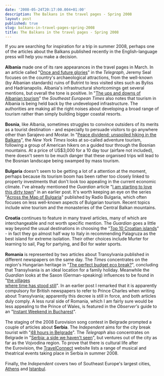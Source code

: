 ```yaml
---
date: '2008-05-24T20:17:00.004+01:00'
description: The Balkans in the travel pages - Spring 2008
layout: post
published: true
slug: balkans-in-travel-pages-spring-2008
title: The Balkans in the travel pages - Spring 2008
---
```


If you are searching for inspiration for a trip in summer 2008, perhaps one of the articles about the Balkans published recently in the English-language press will help you make a decision.<br /><br /><b>Albania</b> made one of its rare appearances in the travel pages in March. In an article called "<a href="http://www.telegraph.co.uk/travel/europe/albania/762575/Albania-once-and-future-glories.html">Once and future glories</a>" in the <i>Telegraph</i>, Jeremy Seal focuses on the country's archaeological attractions, from the well-known (by Albanian standards) ruins of Butrint to less visited sites such as Byliss and Hadrianapolis. Albania's infrastructural shortcomings get several mentions, but overall the tone is positive. In "<a href="http://www.setimes.com/cocoon/setimes/xhtml/en_GB/features/setimes/articles/2008/05/12/reportage-01">The ups and downs of Albanian tourism</a>" the <i>Southeast European Times</i> also notes that tourism in Albania is being held back by the undeveloped infrastructure. The authorities are making all the right noises about developing a broad range of tourism rather than simply building bigger coastal resorts.<br /><br /><b>Bosnia</b>, like Albania, sometimes struggles to convince outsiders of its merits as a tourist destination - and especially to persuade visitors to go anywhere other than Sarajevo and Mostar. In "<a href="http://travel.nytimes.com/2008/04/20/travel/20bosnia.html">Peace dividend: unspoiled hiking in the Balkans</a>", the <i>New York Times</i> looks at so-called adventure tourism, following a group of American hikers on a guided tour through the Bosnian <br />mountains. At a price of US$3,000 for a 10 day tour (airfare not included), there doesn't seem to be much danger that these organised trips will lead to the Bosnian landscape being swamped by mass tourism.<br /><br /><b>Bulgaria</b> doesn't seem to be getting a lot of a attention at the moment, perhaps because its tourism boom has been rather too closely linked to property investments that don't look too appealing in the current economic climate. I've already mentioned the <i>Guardian</i> article "<a href="http://www.guardian.co.uk/travel/2008/apr/21/bulgaria">I am starting to love this dirty town</a>" in an earlier post. It's worth keeping an eye on the series "<a href="http://www.bnr.bg/RadioBulgaria/Emission_English/Theme_Across_The_Map_Of_Bulgaria/default.htm">Across the Map of Bulgaria</a>" published by Radio Bulgaria, which often focuses on less well-known aspects of Bulgarian tourism. Recent topics include wine tourism and the monasteries of the Central Balkan mountains.<br /><br /><b>Croatia</b> continues to feature in many travel articles, many of which are interchangeable and not worth specific mention. The <i>Guardian</i> goes a little way beyond the usual destinations in choosing the "<a href="http://www.guardian.co.uk/travel/2008/may/21/croatia.top10.islands">Top 10 Croatian islands</a>" - in fact they go almost half way to Italy in recommending Palagruza as the best island for extreme isolation. Their other choices include Murter for learning to sail, Pag for partying, and Bol for water sports.<br /><br /><b>Romania</b> is represented by two articles about Transylvania published in different newspapers on the same day. The <i>Times</i> concentrates on the region's Hungarian heritage in "<a href="http://travel.timesonline.co.uk/tol/life_and_style/travel/destinations/europe/article3945016.ece">The perfect budget eco break?</a>", concluding that Transylvania is an ideal location for a family holiday. Meanwhile the <i>Guardian</i> looks at the Saxon (German-speaking) influences to be found in "<a href="http://www.guardian.co.uk/travel/2008/may/18/romania.europe">the villages <br />where time has stood still</a>". In an earlier post I remarked that it is apparently compulsory for British newspapers to refer to Prince Charles when writing about Transylvania; apparently this decree is still in force, and both articles duly comply. A less rural side of Romania, which I am fairly sure would be less appealing to the Prince of Wales, is featured in the <i>Observer's</i> guide to an "<a href="http://www.guardian.co.uk/travel/2008/mar/30/bucharest.romania">Instant Weekend in Bucharest</a>".<br /><br />The staging of the 2008 Eurovision song contest in Belgrade prompted a couple of articles about <b>Serbia</b>. The <i>Independent</i> aims for the city break tourist with "<a href="http://www.independent.co.uk/travel/48-hours-in/belgrade-820148.html">48 hours in Belgrade</a>". The <i>Telegraph</i> also concentrates on Belgrade in "<a href="http://www.telegraph.co.uk/travel/europe/serbiaandmontenegro/1963083/Serbia-a-side-we-haven%27t-seen.html">Serbia: a side we haven't seen</a>", but ventures out of the city as far as the Vojvodina region. To prove that there is cultural life after <br />the Eurovision, the <a href="http://travelconnect.co.uk/showNews.aspx?loadid=001052">TravelConnect</a> website lists a range of musical and theatrical events taking place in Serbia in summer 2008.<br /><br />Finally, the <i>Independent</i> covers two of Southeast Europe's largest cities, <a href="http://www.independent.co.uk/travel/48-hours-in/athens-829542.html">Athens</a> and <a href="http://www.independent.co.uk/travel/europe/istanbul-inside-strait-829540.html">Istanbul</a>.